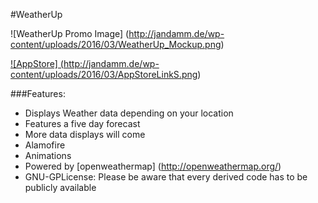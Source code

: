 #WeatherUp

![WeatherUp Promo Image] (http://jandamm.de/wp-content/uploads/2016/03/WeatherUp_Mockup.png)

<a target="_blank" href="https://itunes.apple.com/us/app/weatherup-by-jan-dammshauser/id1097952553?ls=1&mt=8">![AppStore] (http://jandamm.de/wp-content/uploads/2016/03/AppStoreLinkS.png)</a>

###Features:
* Displays Weather data depending on your location
* Features a five day forecast
* More data displays will come
* Alamofire
* Animations
* Powered by [openweathermap] (http://openweathermap.org/)
* GNU-GPLicense: Please be aware that every derived code has to be publicly available
